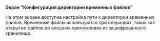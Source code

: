 **Экран "Конфигурация директории временных файлов"**

На этом экране доступна настройка пути к директории временных файлов. Временные файлы используются при операциях, таких как открытие файлов во внешних приложениях из зашифрованного хранилища.